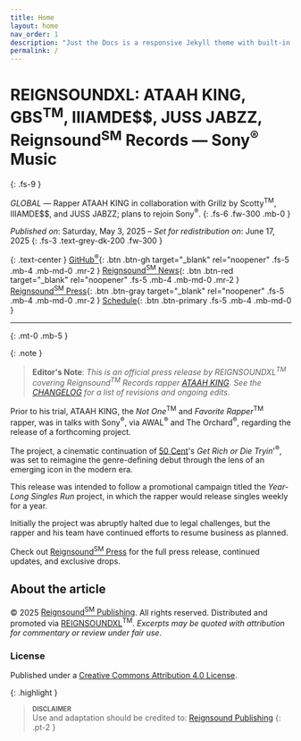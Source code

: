 ```yaml
---
title: Home
layout: home
nav_order: 1
description: "Just the Docs is a responsive Jekyll theme with built-in search that is easily customizable and hosted on GitHub Pages."
permalink: /
---
```


# REIGNSOUNDXL: ATAAH KING, GBS<sup class="tm-title">TM</sup>, IIIAMDE$$, JUSS JABZZ, Reignsound<sup class="tm-title">SM</sup> Records ― Sony<sup class="tmr-title">&reg;</sup> Music
{: .fs-9 }

*GLOBAL* ― Rapper ATAAH KING in collaboration with Grillz by Scotty<sup class="tm">TM</sup>, IIIAMDE$$, and JUSS JABZZ; plans to rejoin Sony<sup class="tmr-lede">&reg;</sup>.
{: .fs-6 .fw-300 .mb-0 }

*Published on*: Saturday, May 3, 2025 &ndash; *Set for redistribution on*: June 17, 2025
{: .fs-3 .text-grey-dk-200 .fw-300 }

{: .text-center }
[GitHub<sup class="tmr">&reg;</sup>][Reignsound Press repo]{: .btn .btn-gh target="_blank" rel="noopener" .fs-5 .mb-4 .mb-md-0 .mr-2 }
[Reignsound<sup class="tm">SM</sup> News](https://reignsoundnews.github.io/){: .btn .btn-red target="_blank" rel="noopener" .fs-5 .mb-4 .mb-md-0 .mr-2 }
[Reignsound<sup class="tm">SM</sup> Press](https://reignsoundpress.github.io/){: .btn .btn-gray target="_blank" rel="noopener" .fs-5 .mb-4 .mb-md-0 .mr-2 }
[Schedule](/schedule){: .btn .btn-primary .fs-5 .mb-4 .mb-md-0 }

---
{: .mt-0 .mb-5 }

{: .note }
> **Editor's Note**: *This is an official press release by REIGNSOUNDXL<sup class="tm">TM</sup> covering Reignsound<sup class="tm">TM</sup> Records rapper [ATAAH KING](https://www.google.com/search?q=ataah+king&oq=ATAAH+KING). See the [CHANGELOG](https://github.com/reignsoundpress/reignsoundpress.github.io/commits/main) for a list of revisions and ongoing edits*.

Prior to his trial, ATAAH KING, the *Not One*<sup class="tm">TM</sup> and *Favorite Rapper*<sup class="tm">TM</sup> rapper, was in talks with Sony<sup class="tmr">&reg;</sup>, via AWAL<sup class="tmr">&reg;</sup> and The Orchard<sup class="tmr">&reg;</sup>, regarding the release of a forthcoming project.

The project, a cinematic continuation of [50 Cent](https://www.google.com/search?q=ataah+king&oq=50+Cent)'s *Get Rich or Die Tryin*'<sup class="tmr">&reg;</sup>, was set to reimagine the genre-defining debut through the lens of an emerging icon in the modern era.

This release was intended to follow a promotional campaign titled the *Year-Long Singles Run* project, in which the rapper would release singles weekly for a year.

Initially the project was abruptly halted due to legal challenges, but the rapper and his team have continued efforts to resume business as planned.

Check out [Reignsound<sup class="tm">SM</sup> Press] for the full press release, continued updates, and exclusive drops.

## About the article

&copy; 2025 [Reignsound<sup class="tm">SM</sup> Publishing]. All rights reserved. Distributed and promoted via [REIGNSOUNDXL]<sup class="tm">TM</sup>. *Excerpts may be quoted with attribution for commentary or review under fair use*.

### License

Published under a [Creative Commons Attribution 4.0 License]. 

{: .highlight }
> <span style="font-size: 0.8em;">**DISCLAIMER**</span><br>
Use and adaptation should be credited to: [Reignsound Publishing]
{: .pt-2 }

[A.K.O.O. Clothing]: https://akoo.com
[Cook w Khyra]: https://www.twitch.tv/videos/2448915551
[COMPREHEND]: https://www.google.com/search?q=ATAAH+KING+COMPREHEND
[*Comprehend 2*]: https://www.google.com/search?q=ATAAH+KING+COMPREHEND+2
[Creative Commons Attribution 4.0 License]: https://creativecommons.org/licenses/by/4.0/
[FEMININE ENERGY 101]: https://feminineenergy101.com
[Grillz by Scotty]: https:grillzbyscotty.com
[IIIAMDESS]: https://www.google.com/search?q=IIIAMDESS
[Indie on Edgewood]: https://www.google.com/search?q=Indie+on+Edgewood
[LIVE on Edgewood]: https://www.google.com/search?q=LIVE+on+Edgewood
[Micah Kiyo]: https://www.google.com/search?q=MICAH+KIYO
[Reignsound<sup class="tm">SM</sup> Press]: https://reignsoundpress.github.io
[Reignsound Press repo]: https://github.com/REIGNSOUNDPRESS/reignsoundpress.github.io/blob/main/press-releases
[Reignsound Publishing]: https://reignsoundpublishing.github.io
[Reignsound<sup class="tm">SM</sup> Publishing]: https://reignsoundpublishing.github.io
[REIGNSOUNDXL]: https://reignsoundxl.github.io
[Scotty ATL]: https://www.google.com/search?q=SCOTTY+ATL